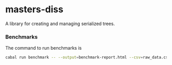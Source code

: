 # masters-diss
A library for creating and managing serialized trees.

 ### Benchmarks

 The command to run benchmarks is 
 ```bash
 cabal run benchmark -- --output=benchmark-report.html --csv=raw_data.csv
 
 ```